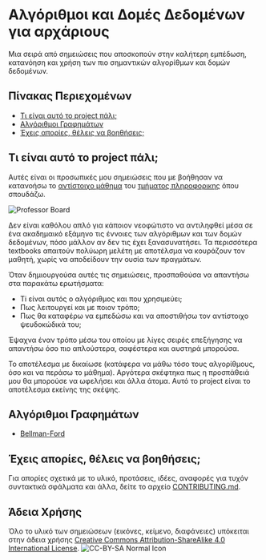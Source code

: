# Αλγόριθμοι και Δομές Δεδομένων για αρχάριους
Μια σειρά από σημειώσεις που αποσκοπούν στην καλήτερη εμπέδωση, κατανόηση και χρήση των πιο σημαντικών αλγορίθμων και δομών δεδομένων.

## Πίνακας Περιεχομένων

- [Τι είναι αυτό το project πάλι;](#Τι-είναι-αυτό-το-project-πάλι)
- [Αλγόριθμοι Γραφημάτων](#Αλγόριθμοι-Γραφημάτων)
- [Έχεις απορίες, θέλεις να βοηθήσεις;](#Έχεις-απορίες-θέλεις-να-βοηθήσεις)

## Τι είναι αυτό το project πάλι;

Αυτές είναι οι προσωπικές μου σημειώσεις που με βοήθησαν να κατανοήσω το [αντίστοιχο μάθημα](http://www.uom.gr/modules.php?op=modload&name=Semestr&file=index&tmima=6&categorymenu=2&kiklos=61&semester=2#1005-61-2) του [τμήματος πληροφορικης](http://www.uom.gr/index.php?tmima=6&categorymenu=2) όπου σπουδάζω.

![Professor Board](https://www.intelligenthq.com/wp-content/uploads/2013/01/Professor-Chalk-Board-Life-Lessons.jpg)

Δεν είναι καθόλου απλό για κάποιον νεοφώτιστο να αντιληφθεί μέσα σε ένα ακαδημαικό εξάμηνο τις έννοιες των αλγόριθμων και των δομών δεδομένων, πόσο μάλλον αν δεν τις έχει ξανασυνατήσει. Τα περισσότερα textbooks απαιτούν πολύωρη μελέτη με αποτέλσμα να κουράζουν τον μαθητή, χωρίς να αποδείδουν την ουσία των πραγμάτων.

Όταν δημιουργούσα αυτές τις σημειώσεις, προσπαθούσα να απαντήσω στα παρακάτω ερωτήσματα:

- Τi είναι αυτός ο αλγόριθμος και που χρησιμεύει;
- Πως λειτουργεί και με ποιον τρόπο;
- Πως θα καταφέρω να εμπεδώσω και να αποστιθήσω τον αντίστοιχο ψευδοκώδικά του;

Έψαχνα έναν τρόπο μέσω του οποίου με λίγες σειρές επεξήγησης να απαντήσω όσο πιο απλούστερα, σαφέστερα και αυστηρά μπορούσα.

Το αποτέλεσμα με δικαίωσε (κατάφερα να μάθω τόσο τους αλγορίθμους, όσο και να περάσω το μάθημα). Αργότερα σκέφτηκα πως η προσπάθειά μου θα μπορούσε να ωφελήσει και άλλα άτομα. Αυτό το project είναι το αποτέλεσμα εκείνης της σκέψης.

## Αλγόριθμοι Γραφημάτων

- [Bellman-Ford](./Graphs/Bellman-Ford/README.md)

## Έχεις απορίες, θέλεις να βοηθήσεις;

Για απορίες σχετικά με το υλικό, προτάσεις, ιδέες, αναφορές για τυχόν συντακτικά σφάλματα και άλλα, δείτε το αρχείο [CONTRIBUTING.md](./CONTRIBUTING.md).

## Άδεια Χρήσης
Όλο το υλικό των σημειώσεων (εικόνες, κείμενο, διαφάνειες) υπόκειται στην άδεια χρήσης [Creative Commons Attribution-ShareAlike 4.0 International License](http://creativecommons.org/licenses/by-sa/4.0). ![CC-BY-SA Normal Icon](https://i.creativecommons.org/l/by-sa/4.0/88x31.png)

